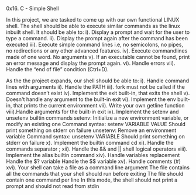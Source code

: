 0x16. C - Simple Shell

In this project, we are tasked to come up with our own functional LINUX shell.
The shell should be able to execute similar commands as the linux inbuilt shell.
It should be able to:
i). Display a prompt and wait for the user to type a command.
ii). Display the prompt again after the command has been executed
iii). Execute simple command lines i.e, no semicolons, no pipes, no redirections or any other advanced features.
iv). Execute commandlines made of one word. No arguments
v). If an executable cannot be found, print an error message and display the prompt again.
vi). Handle errors
vii). Handle the “end of file” condition (Ctrl+D).

As the the project expands, our shell should be able to:
i). Handle command lines with arguments
ii). Handle the PATH
iii). fork must not be called if the command doesn’t exist
iv). Implement the exit built-in, that exits the shell
v). Doesn't handle any argument to the built-in exit
vi). Implement the env built-in, that prints the current environment
vii). Write your own getline function
viii).Handle arguments for the built-in exit
ix). Implement the setenv and unsetenv builtin commands
setenv:
        Initialize a new environment variable, or modify an existing one
        Command syntax: setenv VARIABLE VALUE
        Should print something on stderr on failure
unsetenv:
        Remove an environment variable
        Command syntax: unsetenv VARIABLE
        Should print something on stderr on failure
x). Implement the builtin command cd
xi). Handle the commands separator ;
xii). Handle the && and || shell logical operators
xiii). Implement the alias builtin command
xiv). Handle variables replacement
      Handle the $? variable
      Handle the $$ variable
xv). Handle comments (#)
xvi). Your shell can take a file as a command line argument
      The file contains all the commands that your shell should run before exiting
      The file should contain one command per line
      In this mode, the shell should not print a prompt and should not read from stdin
